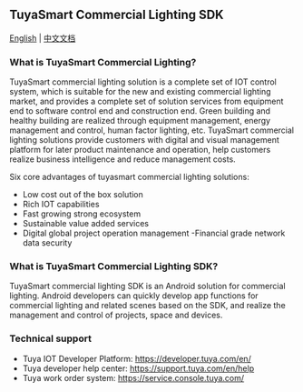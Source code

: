 ## TuyaSmart Commercial Lighting SDK
[English](./ReadMe.md)  | [中文文档](./ReadMe-CN.md) 
### What is TuyaSmart Commercial Lighting?
TuyaSmart commercial lighting solution is a complete set of IOT control system, which is suitable for the new and existing commercial lighting market, and provides a complete set of solution services from equipment end to software control end and construction end. Green building and healthy building are realized through equipment management, energy management and control, human factor lighting, etc.
TuyaSmart commercial lighting solutions provide customers with digital and visual management platform for later product maintenance and operation, help customers realize business intelligence and reduce management costs.

Six core advantages of tuyasmart commercial lighting solutions:

- Low cost out of the box solution
- Rich IOT capabilities
- Fast growing strong ecosystem
- Sustainable value added services
- Digital global project operation management
-Financial grade network data security
### What is TuyaSmart Commercial Lighting SDK?
TuyaSmart commercial lighting SDK is an Android solution for commercial lighting. Android developers can quickly develop app functions for commercial lighting and related scenes based on the SDK, and realize the management and control of projects, space and devices.
### Technical support
- Tuya IOT Developer Platform: https://developer.tuya.com/en/
- Tuya developer help center: https://support.tuya.com/en/help
- Tuya work order system: https://service.console.tuya.com/